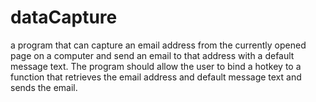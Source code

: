 # dataCapture
a program that can capture an email address from the currently opened page on a computer and send an email to that address with a default message text. The program should allow the user to bind a hotkey to a function that retrieves the email address and default message text and sends the email.
